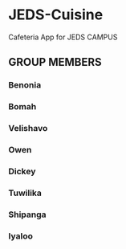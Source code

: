 # JEDS-Cuisine
 Cafeteria App for JEDS CAMPUS

## GROUP MEMBERS
### Benonia
### Bomah
### Velishavo
### Owen
### Dickey
### Tuwilika 
### Shipanga
### Iyaloo

